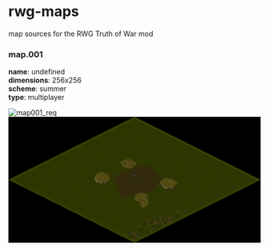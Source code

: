 # rwg-maps
map sources for the RWG Truth of War mod

### map.001
**name**: undefined \
**dimensions**: 256x256 \
**scheme**: summer \
**type**: multiplayer

![map001_req](/screenshots/map001_req.jpg)
![map001_wip](/screenshots/map001_wip.jpg)
